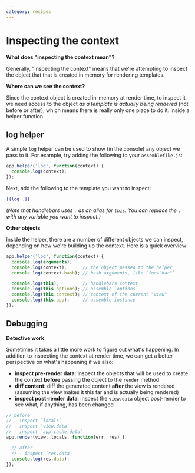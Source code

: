 ```yaml
---
category: recipes
---
```

# Inspecting the context

**What does "inspecting the context mean"?**

Generally, "inspecting the context" means that we're attempting to inspect the object that that is created in memory for rendering templates.

**Where can we see the context?**

Since the context object is created in-memory at render time, to inspect it we need access to the object _as a template is actually being rendered_ (not before or after), which means there is really only one place to do it: inside a helper function.

## log helper

A simple `log` helper can be used to show (in the console) any object we pass to it. For example, try adding the following to your `assemblefile.js`:

```js
app.helper('log', function(context) {
  console.log(context);
});
```

Next, add the following to the template you want to inspect:

```handlebars
{{log .}}
```

_(Note that handlebars uses `.` as an alias for `this`. You can replace the `.` with any variable you want to inspect.)_

**Other objects**

Inside the helper, there are a number of different objects we can inspect, depending on how we're building up the context. Here is a quick overview:

```js
app.helper('log', function(context) {
  console.log(arguments);
  console.log(context);      // the object passed to the helper
  console.log(context.hash); // hash arguments, like `foo="bar"`

  console.log(this);         // handlebars context
  console.log(this.options); // assemble `options`
  console.log(this.context); // context of the current "view"
  console.log(this.app);     // assemble instance
});
```

## Debugging

**Detective work**

Sometimes it takes a little more work to figure out what's happening. In addition to inspecting the context at render time, we can get a better perspective on what's happening if we also:

- **inspect pre-render data**: inspect the objects that will be used to create the context **before** passing the object to the `render` method
- **diff content**: diff the generated content **after** the view is rendered (assuming the view makes it this far and is actually being rendered)
- **inspect post-render data**: inspect the `view.data` object post-render to see what, if anything, has been changed

```js
// before
// - inspect `locals`
// - inspect `view.data`
// - inspect `app.cache.data`
app.render(view, locals, function(err, res) {

  // after
  // - inspect `res.data`
  console.log(res.data);
});
```
